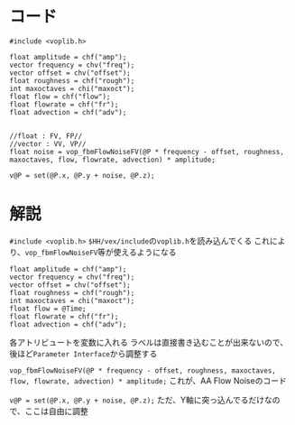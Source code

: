 # コード
```
#include <voplib.h>

float amplitude = chf("amp");
vector frequency = chv("freq");
vector offset = chv("offset");
float roughness = chf("rough");
int maxoctaves = chi("maxoct");
float flow = chf("flow");
float flowrate = chf("fr");
float advection = chf("adv");


//float : FV, FP//
//vector : VV, VP//
float noise = vop_fbmFlowNoiseFV(@P * frequency - offset, roughness, maxoctaves, flow, flowrate, advection) * amplitude;

v@P = set(@P.x, @P.y + noise, @P.z);
```

# 解説
`#include <voplib.h>`
`$HH/vex/include`の`voplib.h`を読み込んでくる
これにより、`vop_fbmFlowNoiseFV`等が使えるようになる

```
float amplitude = chf("amp");
vector frequency = chv("freq");
vector offset = chv("offset");
float roughness = chf("rough");
int maxoctaves = chi("maxoct");
float flow = @Time;
float flowrate = chf("fr");
float advection = chf("adv");
```
各アトリビュートを変数に入れる
ラベルは直接書き込むことが出来ないので、後ほど`Parameter Interface`から調整する

`vop_fbmFlowNoiseFV(@P * frequency - offset, roughness, maxoctaves, flow, flowrate, advection) * amplitude;`
これが、AA Flow Noiseのコード

`v@P = set(@P.x, @P.y + noise, @P.z);`
ただ、Y軸に突っ込んでるだけなので、ここは自由に調整
